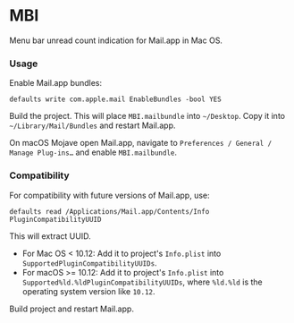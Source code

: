 # MBI

Menu bar unread count indication for Mail.app in Mac OS.

### Usage

Enable Mail.app bundles:

	defaults write com.apple.mail EnableBundles -bool YES

Build the project. This will place `MBI.mailbundle` into `~/Desktop`. Copy it into  `~/Library/Mail/Bundles` and restart Mail.app.

On macOS Mojave open Mail.app, navigate to `Preferences / General / Manage Plug-ins…` and enable `MBI.mailbundle`.

### Compatibility

For compatibility with future versions of Mail.app, use:

	defaults read /Applications/Mail.app/Contents/Info PluginCompatibilityUUID

This will extract UUID.

- For Mac OS < 10.12: Add it to project's `Info.plist` into `SupportedPluginCompatibilityUUIDs`.
- For macOS >= 10.12: Add it to project's `Info.plist` into `Supported%ld.%ldPluginCompatibilityUUIDs`, where `%ld.%ld` is the operating system version like `10.12`.

Build project and restart Mail.app.
